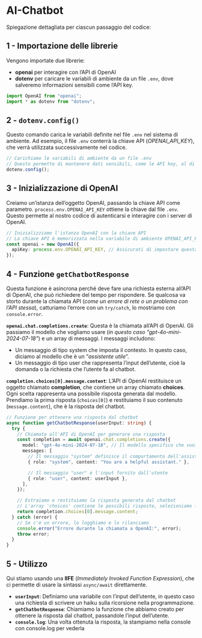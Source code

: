 # AI-Chatbot

Spiegazione dettagliata per ciascun passaggio del codice:

## 1 - Importazione delle librerie

Vengono importate due librerie:

- **openai** per interagire con l’API di OpenAI
- **dotenv** per caricare le variabili di ambiente da un file `.env`, dove salveremo informazioni sensibili come l’API key.

```ts
import OpenAI from "openai";
import * as dotenv from "dotenv";
```

## 2 - `dotenv.config()`

Questo comando carica le variabili definite nel file `.env` nel sistema di ambiente. Ad esempio, il file `.env` conterrà la chiave API (_OPENAI_API_KEY_), che verrà utilizzata successivamente nel codice.

```ts
// Carichiamo le variabili di ambiente da un file .env
// Questo permette di mantenere dati sensibili, come le API key, al di fuori del codice sorgente
dotenv.config();
```

## 3 - Inizializzazione di OpenAI

Creiamo un’istanza dell’oggetto OpenAI, passando la chiave API come parametro. `process.env.OPENAI_API_KEY` ottiene la chiave dal file `.env`. Questo permette al nostro codice di autenticarsi e interagire con i server di OpenAI.

```ts
// Inizializziamo l'istanza OpenAI con la chiave API
// La chiave API è memorizzata nella variabile di ambiente OPENAI_API_KEY
const openai = new OpenAI({
  apiKey: process.env.OPENAI_API_KEY, // Assicurati di impostare questa nel tuo file .env
});
```

## 4 - Funzione `getChatbotResponse`

Questa funzione è asincrona perché deve fare una richiesta esterna all’API di OpenAI, che può richiedere del tempo per rispondere. Se qualcosa va storto durante la chiamata API (_come un errore di rete o un problema con l’API stessa_), catturiamo l’errore con un `try/catch`, lo mostriamo con `console.error`.

**`openai.chat.completions.create`**: Questa è la chiamata all’API di OpenAI. Gli passiamo il modello che vogliamo usare (_in questo caso "gpt-4o-mini-2024-07-18"_) e un array di messaggi. I messaggi includono:

- Un messaggio di tipo system che imposta il contesto. In questo caso, diciamo al modello che è un “_assistente utile_”.
- Un messaggio di tipo user che rappresenta l’input dell’utente, cioè la domanda o la richiesta che l’utente fa al chatbot.

**`completion.choices[0].message.content`**: L’API di OpenAI restituisce un oggetto chiamato **completion**, che contiene un array chiamato **choices**. Ogni scelta rappresenta una possibile risposta generata dal modello. Prendiamo la prima risposta (`choices[0]`) e restituiamo il suo contenuto (`message.content`), che è la risposta del chatbot.

```ts
// Funzione per ottenere una risposta dal chatbot
async function getChatbotResponse(userInput: string) {
  try {
    // Chiamata all'API di OpenAI per generare una risposta
    const completion = await openai.chat.completions.create({
      model: "gpt-4o-mini-2024-07-18", // Il modello specifico che vuoi usare
      messages: [
        // Il messaggio "system" definisce il comportamento dell'assistente
        { role: "system", content: "You are a helpful assistant." },

        // Il messaggio "user" è l'input fornito dall'utente
        { role: "user", content: userInput },
      ],
    });

    // Estraiamo e restituiamo la risposta generata dal chatbot
    // L'array 'choices' contiene le possibili risposte, selezioniamo la prima
    return completion.choices[0].message.content;
  } catch (error) {
    // Se c'è un errore, lo logghiamo e lo rilanciamo
    console.error("Errore durante la chiamata a OpenAI:", error);
    throw error;
  }
}
```

## 5 - Utilizzo

Qui stiamo usando una **IIFE** (_Immediately Invoked Function Expression_), che ci permette di usare la sintassi `async/await` direttamente.

- **`userInput`**: Definiamo una variabile con l’input dell’utente, in questo caso una richiesta di scrivere un haiku sulla ricorsione nella programmazione.
- **`getChatbotResponse`**: Chiamiamo la funzione che abbiamo creato per ottenere la risposta dal chatbot, passandole l’input dell’utente.
- **`console.log`**: Una volta ottenuta la risposta, la stampiamo nella console con console.log per vederla
